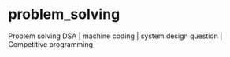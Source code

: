 # problem_solving
Problem solving DSA | machine coding | system design question  | Competitive programming

